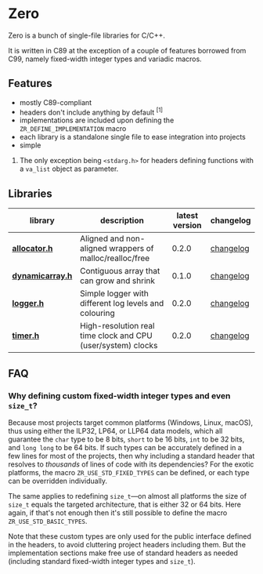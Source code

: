 Zero
====

Zero is a bunch of single-file libraries for C/C++.

It is written in C89 at the exception of a couple of features borrowed from C99,
namely fixed-width integer types and variadic macros.


## Features

* mostly C89-compliant
* headers don't include anything by default <sup>[1]</sup>
* implementations are included upon defining the `ZR_DEFINE_IMPLEMENTATION`
  macro
* each library is a standalone single file to ease integration into projects
* simple

1. The only exception being `<stdarg.h>` for headers defining functions with a
`va_list` object as parameter.


## Libraries


| library | description | latest version | changelog |
|---------|-------------|----------------|-----------|
**[allocator.h](include/zero/allocator.h)** | Aligned and non-aligned wrappers of malloc/realloc/free | 0.2.0 | [changelog](changelogs/allocator.md)
**[dynamicarray.h](include/zero/dynamicarray.h)** | Contiguous array that can grow and shrink | 0.1.0 | [changelog](changelogs/dynamicarray.md)
**[logger.h](include/zero/logger.h)** | Simple logger with different log levels and colouring | 0.2.0 | [changelog](changelogs/logger.md)
**[timer.h](include/zero/timer.h)** | High-resolution real time clock and CPU (user/system) clocks | 0.2.0 | [changelog](changelogs/timer.md)


## FAQ

### Why defining custom fixed-width integer types and even `size_t`?

Because most projects target common platforms (Windows, Linux, macOS), thus
using either the ILP32, LP64, or LLP64 data models, which all guarantee the
`char` type to be 8 bits, `short` to be 16 bits, `int` to be 32 bits, and
`long long` to be 64 bits. If such types can be accurately defined in a few
lines for most of the projects, then why including a standard header that
resolves to _thousands_ of lines of code with its dependencies? For the exotic
platforms, the macro `ZR_USE_STD_FIXED_TYPES` can be defined, or each type can
be overridden individually.

The same applies to redefining `size_t`—on almost all platforms the size of
`size_t` equals the targeted architecture, that is either 32 or 64 bits. Here
again, if that's not enough then it's still possible to define
the macro `ZR_USE_STD_BASIC_TYPES`.

Note that these custom types are only used for the public interface defined in
the headers, to avoid cluttering project headers including them. But the
implementation sections make free use of standard headers as needed
(including standard fixed-width integer types and `size_t`).
